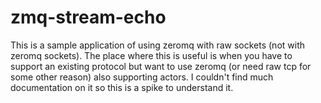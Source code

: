 # zmq-stream-echo

This is a sample application of using zeromq with raw sockets (not with zeromq sockets). The place where this is useful is when you have to support an existing protocol but want to use zeromq (or need raw tcp for some other reason) also supporting actors. I couldn't find much documentation on it so this is a spike to understand it.
